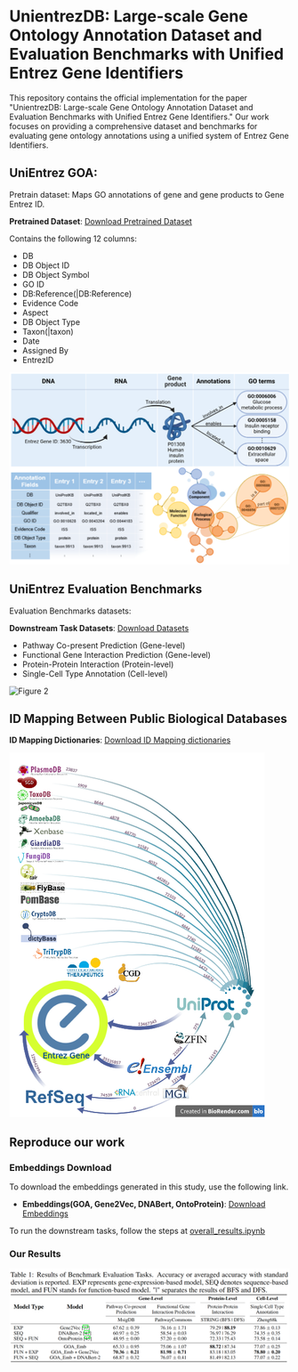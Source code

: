 # UnientrezDB: Large-scale Gene Ontology Annotation Dataset and Evaluation Benchmarks with Unified Entrez Gene Identifiers

This repository contains the official implementation for the paper "UnientrezDB: Large-scale Gene Ontology Annotation Dataset and Evaluation Benchmarks with Unified Entrez Gene Identifiers." Our work focuses on providing a comprehensive dataset and benchmarks for evaluating gene ontology annotations using a unified system of Entrez Gene Identifiers.

## UniEntrez GOA:

Pretrain dataset: Maps GO annotations of gene and gene products to Gene Entrez ID. 

**Pretrained Dataset**: [Download Pretrained Dataset](https://drive.google.com/file/d/1DsXufybeSgEXrx8szkF0kuhASmAVOaU-/view?usp=sharing)

Contains the following 12 columns:

- DB
- DB Object ID
- DB Object Symbol
- GO ID
- DB:Reference(|DB:Reference)
- Evidence Code
- Aspect
- DB Object Type
- Taxon(|taxon)
- Date
- Assigned By
- EntrezID

![Figure 1](https://github.com/MM-YY-WW/UniEntrezDB/blob/main/Figures/goa.png)


## UniEntrez Evaluation Benchmarks

Evaluation Benchmarks datasets:

**Downstream Task Datasets**: [Download Datasets](https://drive.google.com/file/d/1fSRXO26jr1XcFn7GKqRoN_CZUbuEY8Cj/view?usp=sharing)

- Pathway Co-present Prediction (Gene-level)
- Functional Gene Interaction Prediction (Gene-level)
- Protein-Protein Interaction (Protein-level)
- Single-Cell Type Annotation (Cell-level)

![Figure 2](https://github.com/MM-YY-WW/UniEntrezDB/blob/main/Figures/evaluation_benchmark.png)


## ID Mapping Between Public Biological Databases

**ID Mapping Dictionaries**: [Download ID Mapping dictionaries](https://drive.google.com/file/d/1La80B3hUibbe94FghkTIx80DRzPfwYix/view?usp=sharing)

![Figure 3](https://github.com/MM-YY-WW/UniEntrezDB/blob/main/Figures/id_mapping_to_Database.png)


## Reproduce our work


### Embeddings Download

To download the embeddings generated in this study, use the following link.

- **Embeddings(GOA, Gene2Vec, DNABert, OntoProtein)**: [Download Embeddings](https://drive.google.com/file/d/1OcAnUT6CJEDsQk2hPlPE2tpf-hL9nDA4/view?usp=sharing)

To run the downstream tasks, follow the steps at [overall_results.ipynb](overeall_results.ipynb)

### Our Results

![Figure 4](https://github.com/MM-YY-WW/UniEntrezDB/blob/main/Figures/Results.png)










